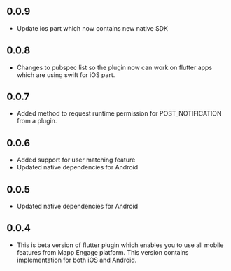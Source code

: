 ## 0.0.9
* Update ios part which now contains new native SDK 

## 0.0.8
* Changes to pubspec list so the plugin now can work on flutter apps which are using swift for iOS part.

## 0.0.7
* Added method to request runtime permission for POST_NOTIFICATION from a plugin.

## 0.0.6
* Added support for user matching feature
* Updated native dependencies for Android

## 0.0.5
* Updated native dependencies for Android

## 0.0.4
* This is beta version of flutter plugin which enables you to use all mobile features from Mapp Engage platform. This version contains implementation for both iOS and Android. 
